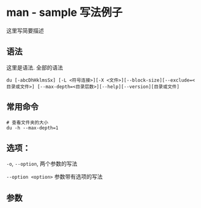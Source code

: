 # man - sample 写法例子

这里写简要描述

## 语法

这里是语法. 全部的语法

```
du [-abcDhHklmsSx] [-L <符号连接>][-X <文件>][--block-size][--exclude=<目录或文件>] [--max-depth=<目录层数>][--help][--version][目录或文件]
```

## 常用命令

```
# 查看文件夹的大小
du -h --max-depth=1
```

## 选项：

`-o`, `--option`, 
两个参数的写法

`--option <option>`
参数带有选项的写法

## 参数

